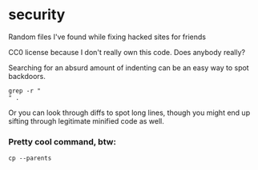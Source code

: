 # security
Random files I've found while fixing hacked sites for friends

CC0 license because I don't really own this code. Does anybody really?

Searching for an absurd amount of indenting can be an easy way to spot backdoors.

```
grep -r "                                                                                                                                     " .
```

Or you can look through diffs to spot long lines, though you might end up sifting through legitimate minified code as well.


### Pretty cool command, btw:

```
cp --parents
```

